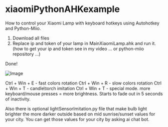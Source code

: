 # xiaomiPythonAHKexample
How to control your Xiaomi Lamp with keyboard hotkeys using Autohotkey and Python-Miio.

1. Download all files
2. Replace ip and token of your lamp in MainXiaomiLamp.ahk and run it. (how to get your ip and token see in my video ... or python-miio repository ...)

Done!

![Image](https://github.com/user-attachments/assets/14c4da6d-7c3d-4cb5-b420-231370145032)

Ctrl + Win + E - fast colors rotation
Ctrl + Win + R - slow colors rotation
Ctrl + Win + T - candle\torch imitation
Ctrl + Win + T - special mode. more keyboard/mouse presses = more brightness. Starts to fade out in 5 seconds of inactivity.

Also there is optional lightSensorImitation.py file that make bulb light brighter the more darker outside based on mid sunrise/sunset values for your city. You can get those values for your city by asking ai chat bot.
